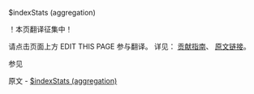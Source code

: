  $indexStats (aggregation)

 ！本页翻译征集中！

请点击页面上方 EDIT THIS PAGE 参与翻译。
详见：
[贡献指南]( https://github.com/whaleal/MongoDB-Manual-zh/blob/master/CONTRIBUTING.md )、
[原文链接](  https://docs.mongodb.com/manual/reference/operator/aggregation/indexStats/  )。

 参见

原文 - [$indexStats (aggregation)]( https://docs.mongodb.com/manual/reference/operator/aggregation/indexStats/ )

